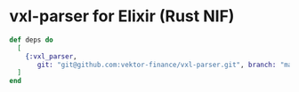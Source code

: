 # vxl-parser for Elixir (Rust NIF)

```elixir
def deps do
  [
    {:vxl_parser,
       git: "git@github.com:vektor-finance/vxl-parser.git", branch: "master", sparse: "elixir"},
  ]
end
```
